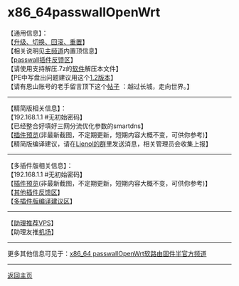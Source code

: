 # x86_64passwallOpenWrt

【通用信息】：              
【[升级、切换、回滚、重置](https://t.me/OpenWRTcn/48)】            
【相关说明见[主频道](https://t.me/OpenWRTcn)内置顶信息】         
【[passwall插件反馈区](https://github.com/xiaorouji/openwrt-passwall/issues)】            
【请使用支持解压.7z的[软件](https://cn.bandisoft.com/bandizip/)解压本文件】             
【PE中写盘出问题建议用这个[1.2版本](https://t.me/OpenWRTcn/8)】              
【请有恩山账号的老手留言顶下这个[帖子](https://www.right.com.cn/forum/thread-4053643-1-1.html) ：越过长城，走向世界。】             

---------------------------------------               
【精简版相关信息】：              
【192.168.1.1 #无初始密码】              
【已经整合好填好三网分流优化参数的smartdns】               
【[插件预览](https://github.com/boduoyejieyi666/whonolikeboduoyejieyi/blob/main/passwall/bio/2.png)(非最新截图，不定期更新，短期内容大概不变，可供你参考)】                
【精简版编译建议，请在[Lienol的群](https://t.me/openwrtcs)里发送消息，相关管理员会收集上报】            

--------------------------------------              
【多插件版相关信息】：            
【192.168.1.1 #无初始密码】               
【[插件预览](https://github.com/boduoyejieyi666/whonolikeboduoyejieyi/blob/main/passwall/bio/1.png)(非最新截图，不定期更新，短期内容大概不变，可供你参考)】     
【[其他插件反馈区](https://github.com/Lienol/openwrt/issues)】             
【[多插件版编译建议区](https://github.com/hyird/openwrt-actions/issues)】                 

-------------------------------------                            
【[助理推荐VPS](https://github.com/boduoyejieyi666/whonolikeboduoyejieyi/blob/main/MyFanFan.md)】            
【助理友推[机场](https://github.com/boduoyejieyi666/whonolikeboduoyejieyi/blob/main/youlian/jichang.md)】           

-------------------------------------               
更多其他信息可见于：[x86_64 passwallOpenWrt软路由固件半官方频道](https://t.me/passwallOpenWRT233)                  

-------------------------------------          
[返回主页](https://github.com/boduoyejieyi666/whonolikeboduoyejieyi/blob/main/README.md)              
